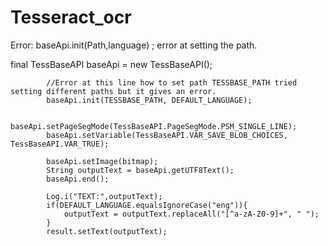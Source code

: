 # Tesseract_ocr
Error: baseApi.init(Path,language) ; error at setting the path.


final TessBaseAPI baseApi = new TessBaseAPI();

            //Error at this line how to set path TESSBASE_PATH tried setting different paths but it gives an error.
            baseApi.init(TESSBASE_PATH, DEFAULT_LANGUAGE);
            
            baseApi.setPageSegMode(TessBaseAPI.PageSegMode.PSM_SINGLE_LINE);
            baseApi.setVariable(TessBaseAPI.VAR_SAVE_BLOB_CHOICES, TessBaseAPI.VAR_TRUE);

            baseApi.setImage(bitmap);
            String outputText = baseApi.getUTF8Text();
            baseApi.end();

            Log.i("TEXT:",outputText);
            if(DEFAULT_LANGUAGE.equalsIgnoreCase("eng")){
                outputText = outputText.replaceAll("[^a-zA-Z0-9]+", " ");
            }
            result.setText(outputText);
